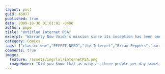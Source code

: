 ```yaml
---
layout: post
guid: a5077
published: true
date: 2009-10-30 01:01:01 -0400
author: pope
title: "Untitled Internet PSA"
excerpt: "Warranty Now Void\'s mission since its inception has been one of informing and educating. We continue our proud tradition today with a comic highlighting the dangers that lurk between the tubes of one of man\'s mightiest, and sleaziest accomplishments: the Internet."
category: Comics
tags: ["classic wnv","PFFFFT NERD","the Internet","Brian Peppers","barrel rolls","memes","no but seriously hide from 4chan"]
comments: true 
image:
  feature: /assets/img/lol/internetPSA.png
  imageHover: "Did you know that as many as three people per day sometimes connect to Internet Web-Sites? This has to stop. Now."
---
```


